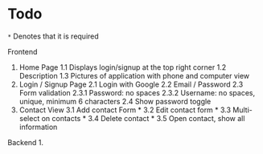 # Todo

`*` Denotes that it is required

Frontend
1. Home Page
    1.1 Displays login/signup at the top right corner
    1.2 Description
    1.3 Pictures of application with phone and computer view
2. Login / Signup Page
    2.1 Login with Google
    2.2 Email / Password
    2.3 Form validation
        2.3.1 Password: no spaces
        2.3.2 Username: no spaces, unique, minimum 6 characters
    2.4 Show password toggle
3. Contact View
    3.1 Add contact Form *
    3.2 Edit contact form *
    3.3 Multi-select on contacts *
    3.4 Delete contact *
    3.5 Open contact, show all information


Backend
1. 

